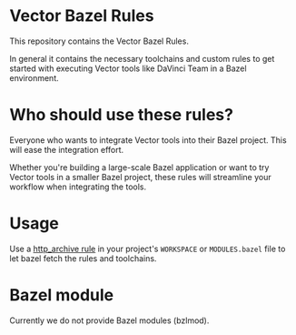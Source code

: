 # Vector Bazel Rules

This repository contains the Vector Bazel Rules.

In general it contains the necessary toolchains and custom rules to get started with executing Vector tools like DaVinci Team in a Bazel environment.

# Who should use these rules?

Everyone who wants to integrate Vector tools into their Bazel project. This will ease the integration effort.

Whether you're building a large-scale Bazel application or want to try Vector tools in a smaller Bazel project, these rules will streamline your workflow when integrating the tools.

# Usage

Use a [http_archive rule](https://bazel.build/rules/lib/repo/http#http_archive) in your project's `WORKSPACE` or `MODULES.bazel` file to let bazel fetch the rules and toolchains.


# Bazel module

Currently we do not provide Bazel modules (bzlmod).